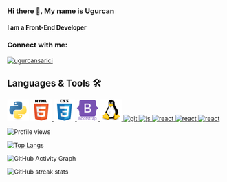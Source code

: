 ### Hi there 👋, My name is Ugurcan
#### I am a Front-End Developer


<h3 align="left">Connect with me:</h3>
<p align="left">
<a href= "https://www.linkedin.com/in/ugurcansarici/" target="blank"><img align="center" src="https://raw.githubusercontent.com/rahuldkjain/github-profile-readme-generator/master/src/images/icons/Social/linked-in-alt.svg" alt="ugurcansarici" height="30" width="40" /></a>
</p>

## Languages & Tools  🛠

<p align="left">
  <a href="https://www.python.org" target="_blank"> <img src="https://raw.githubusercontent.com/devicons/devicon/master/icons/python/python-original.svg" alt="python" width="50"/></a>
  <a href="https://www.w3.org/html/" target="_blank"> <img src="https://raw.githubusercontent.com/devicons/devicon/master/icons/html5/html5-original-wordmark.svg" alt="html5" width="50"/> </a> 
  <a href="https://www.w3schools.com/css/" target="_blank"> <img src="https://raw.githubusercontent.com/devicons/devicon/master/icons/css3/css3-original-wordmark.svg" alt="css3" width="50"/> </a>
  <a href="https://getbootstrap.com" target="_blank"> <img src="https://raw.githubusercontent.com/devicons/devicon/master/icons/bootstrap/bootstrap-plain-wordmark.svg" alt="bootstrap" width="50"/> </a> 
  <a href="https://www.linux.org/" target="_blank"> <img src="https://raw.githubusercontent.com/devicons/devicon/master/icons/linux/linux-original.svg" alt="linux" width="50" /> </a> 
  <a href="https://git-scm.com/" target="_blank"> <img src="https://www.vectorlogo.zone/logos/git-scm/git-scm-icon.svg" alt="git" width="50"/> 
  </a><a href="#" target="_blank"> <img src="https://cdn.icon-icons.com/icons2/2108/PNG/512/javascript_icon_130900.png" alt="js" height="50"/> </a>
  <a href="#" target="_blank"> <img src="https://cdn.icon-icons.com/icons2/2415/PNG/512/react_original_wordmark_logo_icon_146375.png" alt="react" width="50"/> </a>
   <a href="https://sass-lang.com/" target="_blank"> <img src="https://camo.githubusercontent.com/c602d76c1c65d2335341005c35ca3ffe68738160ecb66be42850e848e1cc4d3b/68747470733a2f2f696d672e69636f6e73382e636f6d2f636f6c6f722f34382f3030303030302f736173732e706e67" alt="react" width="50"/> </a>
    <a href="https://tailwindcss.com/" target="_blank"> <img src="https://upload.wikimedia.org/wikipedia/commons/thumb/d/d5/Tailwind_CSS_Logo.svg/2048px-Tailwind_CSS_Logo.svg.png" alt="react" width="50"/> </a>
</p>


![Profile views](https://gpvc.arturio.dev/UgurcanSARICI)  



[![Top Langs](https://github-readme-stats.vercel.app/api/top-langs/?username=UgurcanSARICI)](https://github.com/anuraghazra/github-readme-stats)



![GitHub Activity Graph](https://activity-graph.herokuapp.com/graph?username=UgurcanSARICI)  

![GitHub streak stats](https://github-readme-streak-stats.herokuapp.com/?user=UgurcanSARICI)  


